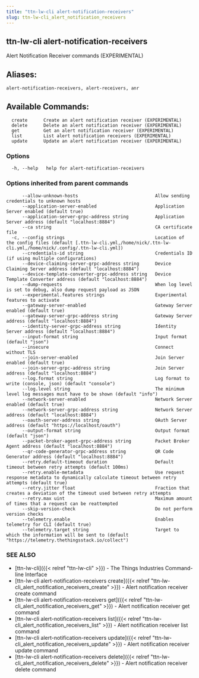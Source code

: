 ```yaml
---
title: "ttn-lw-cli alert-notification-receivers"
slug: ttn-lw-cli_alert_notification_receivers
---
```


## ttn-lw-cli alert-notification-receivers

Alert Notification Receiver commands (EXPERIMENTAL)

## Aliases:
```
alert-notification-receivers, alert-receivers, anr
```

## Available Commands:
```
  create      Create an alert notification receiver (EXPERIMENTAL)
  delete      Delete an alert notification receiver (EXPERIMENTAL)
  get         Get an alert notification receiver (EXPERIMENTAL)
  list        List alert notification receivers (EXPERIMENTAL)
  update      Update an alert notification receiver (EXPERIMENTAL)
```

### Options
```
  -h, --help   help for alert-notification-receivers
```

### Options inherited from parent commands

```
      --allow-unknown-hosts                             Allow sending credentials to unknown hosts
      --application-server-enabled                      Application Server enabled (default true)
      --application-server-grpc-address string          Application Server address (default "localhost:8884")
      --ca string                                       CA certificate file
  -c, --config strings                                  Location of the config files (default [.ttn-lw-cli.yml,/home/nick/.ttn-lw-cli.yml,/home/nick/.config/.ttn-lw-cli.yml])
      --credentials-id string                           Credentials ID (if using multiple configurations)
      --device-claiming-server-grpc-address string      Device Claiming Server address (default "localhost:8884")
      --device-template-converter-grpc-address string   Device Template Converter address (default "localhost:8884")
      --dump-requests                                   When log level is set to debug, also dump request payload as JSON
      --experimental.features strings                   Experimental features to activate
      --gateway-server-enabled                          Gateway Server enabled (default true)
      --gateway-server-grpc-address string              Gateway Server address (default "localhost:8884")
      --identity-server-grpc-address string             Identity Server address (default "localhost:8884")
      --input-format string                             Input format (default "json")
      --insecure                                        Connect without TLS
      --join-server-enabled                             Join Server enabled (default true)
      --join-server-grpc-address string                 Join Server address (default "localhost:8884")
      --log.format string                               Log format to write (console, json) (default "console")
      --log.level string                                The minimum level log messages must have to be shown (default "info")
      --network-server-enabled                          Network Server enabled (default true)
      --network-server-grpc-address string              Network Server address (default "localhost:8884")
      --oauth-server-address string                     OAuth Server address (default "https://localhost/oauth")
      --output-format string                            Output format (default "json")
      --packet-broker-agent-grpc-address string         Packet Broker Agent address (default "localhost:8884")
      --qr-code-generator-grpc-address string           QR Code Generator address (default "localhost:8884")
      --retry.default-timeout duration                  Default timeout between retry attempts (default 100ms)
      --retry.enable-metadata                           Use request response metadata to dynamically calculate timeout between retry attempts (default true)
      --retry.jitter float                              Fraction that creates a deviation of the timeout used between retry attempts
      --retry.max uint                                  Maximum amount of times that a request can be reattempted
      --skip-version-check                              Do not perform version checks
      --telemetry.enable                                Enables telemetry for CLI (default true)
      --telemetry.target string                         Target to which the information will be sent to (default "https://telemetry.thethingsstack.io/collect")
```

### SEE ALSO

* [ttn-lw-cli]({{< relref "ttn-lw-cli" >}})	 - The Things Industries Command-line Interface
* [ttn-lw-cli alert-notification-receivers create]({{< relref "ttn-lw-cli_alert_notification_receivers_create" >}})	 - Alert notification receiver create command
* [ttn-lw-cli alert-notification-receivers get]({{< relref "ttn-lw-cli_alert_notification_receivers_get" >}})	 - Alert notification receiver get command
* [ttn-lw-cli alert-notification-receivers list]({{< relref "ttn-lw-cli_alert_notification_receivers_list" >}})	 - Alert notification receiver list command
* [ttn-lw-cli alert-notification-receivers update]({{< relref "ttn-lw-cli_alert_notification_receivers_update" >}})	 - Alert notification receiver update command
* [ttn-lw-cli alert-notification-receivers delete]({{< relref "ttn-lw-cli_alert_notification_receivers_delete" >}})	 - Alert notification receiver delete command

